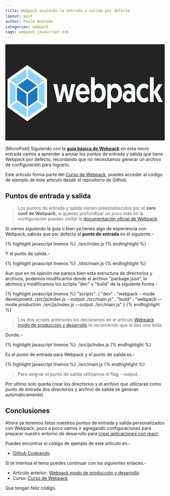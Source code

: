 ```yaml
---
title: Webpack anulando la entrada y salida por defecto
layout: post
author: Paulo Andrade
categories: webpack
tags: webpack javascript es6
---
```


![Webpack javascript](/img/webpack.jpg)

[MicroPost] Siguiendo con la **[guía básica de Webpack](/articulos/webpack-instalacion-y-primeros-pasos.html)** en esta micro entrada vamos a aprender a anular los puntos de entrada y salida que tiene Webpack por defecto, recordando que no necesitamos generar un archivo de configuración para lograrlo.

<div class="redes-background">
Este articulo forma parte del <a href="https://github.com/Codeandomx/webpack-for-react" target="_blank">Curso de Webpack</a>, puedes acceder al código de ejemplo de este articulo desde el repositorio de Github.
</div>

## Puntos de entrada y salida

> Los puntos de entrada y salida vienen preestablecidos por el **zero conf de Webpack**, si quieres profundizar un poco más en la configuración puedes visitar la [documentación oficial de Webpack](https://webpack.js.org/configuration/).

Si vienes siguiendo la guía o bien ya tienes algo de experiencia con Webpack, sabrás que por defecto el **punto de entrada** es el siguiente.- 

{% highlight javascript linenos %}
./src/index.js
{% endhighlight %}

Y el punto de salida.-

{% highlight javascript linenos %}
./dist/main.js
{% endhighlight %}

Aun que en mi opinión me parece bien esta estructura de directorios y archivos, podemos modificarlos desde el archivo "package.json", lo abrimos y modificamos los scripts "dev" y "build" de la siguiente forma.-

{% highlight javascript linenos %}
"scripts": {
  "dev" : "webpack --mode development ./src/js/index.js --output ./src/main.js" , 
  "build" : "webpack --mode production ./src/js/index.js --output ./src/main.js"
}
{% endhighlight %}

> Los dos scripts anteriores los declaramos en el articulo [Webpack modo de producción y desarrollo](articulos/webpack-modo-de-produccion-y-desarrollo.html) te recomiendo que le des una leída.

Donde.-

{% highlight javascript linenos %}
./src/js/index.js
{% endhighlight %}

Es el punto de entrada para Webpack y el punto de salida es.-

{% highlight javascript linenos %}
./src/main.js
{% endhighlight %}

> Para asignar el punto de salida utilizamos el flag --output.

Por ultimo solo queda crear los directorios y el archivo que utilizaras como punto de entrada (los directorios y archivo de salida se generan automáticamente).

## Conclusiones

Ahora ya tenemos listos nuestros puntos de entrada y salida personalizados con Webpack, poco a poco vamos ir agregando configuraciones para preparar nuestro entorno de desarrollo para [crear aplicaciones con react](/articulos/introduccion-a-react-creando-aplicacion-basica.html).

Puedes encontrar el código de ejemplo de este articulo en.-

* [Github Codeando](https://github.com/Codeandomx/webpack-for-react).

Si te interesa el tema puedes continuar con los siguientes enlaces.-

* Articulo anterior: [Webpack modo de producción y desarrollo](articulos/webpack-modo-de-produccion-y-desarrollo.html)
* Curso: [Curso de Webpack](https://github.com/Codeandomx/webpack-for-react)

Que tengan feliz código.